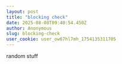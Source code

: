 ```yaml
---
layout: post
title: "blocking check"
date: 2025-08-08T09:40:54.450Z
author: Anonymous
slug: blocking-check
user_cookie: user_ow67hl7mh_1754135311705
---
```


random stuff

